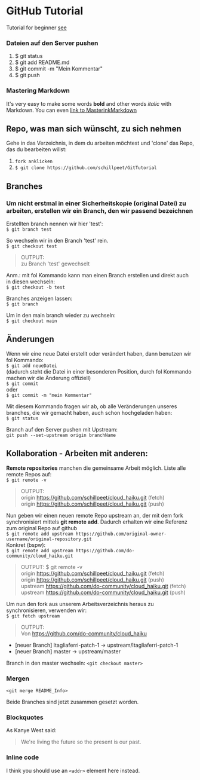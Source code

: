 # GitHub Tutorial
Tutorial for beginner [see](https://boolie.org/git-github-anfaenger-tutorial/)

### Dateien auf den Server pushen
1. $ git status
2. $ git add README.md
3. $ git commit -m "Mein Kommentar"
4. $ git push

### Mastering Markdown
It's very easy to make some words **bold** and other words *italic* with Markdown. You can even [link to MasterinkMarkdown](https://guides.github.com/features/mastering-markdown/)

## Repo, was man sich wünscht, zu sich nehmen
Gehe in das Verzeichnis, in dem du arbeiten möchtest und 'clone' das Repo, das du bearbeiten willst:
1. `fork anklicken`
2. `$ git clone https://github.com/schillpeet/GitTutorial`

## Branches
### Um nicht erstmal in einer Sicherheitskopie (original Datei) zu arbeiten, erstellen wir ein Branch, den wir passend bezeichnen
Erstellten branch nennen wir hier 'test':<br>
`$ git branch test`

So wechseln wir in den Branch 'test' rein.<br>
`$ git checkout test`<br>
> OUTPUT:<br>
> zu Branch 'test' gewechselt

Anm.: mit fol Kommando kann man einen Branch erstellen und direkt auch in diesen wechseln:<br>
`$ git checkout -b test`

Branches anzeigen lassen:<br>
`$ git branch`

Um in den main branch wieder zu wechseln:<br>
`$ git checkout main`

## Änderungen
Wenn wir eine neue Datei erstellt oder verändert haben, dann benutzen wir fol Kommando:<br>
`$ git add neueDatei`<br>
(dadurch steht die Datei in einer besonderen Position, durch fol Kommando machen wir die Änderung offiziell)<br>
`$ git commit`<br>
oder<br>
`$ git commit -m "mein Kommentar"`

Mit diesem Kommando fragen wir ab, ob alle Veränderungen unseres branches, die wir gemacht haben, auch schon hochgeladen haben:<br>
`$ git status`

Branch auf den Server pushen mit Upstream:<br>
`git push --set-upstream origin branchName`

## Kollaboration - Arbeiten mit anderen:
**Remote repositories** manchen die gemeinsame Arbeit möglich. Liste alle remote Repos auf:<br>
`$ git remote -v`<br>
> OUTPUT:<br>
> origin  https://github.com/schillpeet/cloud_haiku.git (fetch)<br>
> origin  https://github.com/schillpeet/cloud_haiku.git (push)<br>

Nun geben wir einen neuen remote Repo upstream an, der mit dem fork synchronisiert mittels **git remote add**. Dadurch erhalten wir eine Referenz zum original Repo auf github<br>
`$ git remote add upstream https://github.com/original-owner-username/original-repository.git`<br>
Konkret (bspw):<br>
`$ git remote add upstream https://github.com/do-community/cloud_haiku.git`<br>

> OUTPUT: $ git remote -v<br>
> origin  https://github.com/schillpeet/cloud_haiku.git (fetch)<br>
> origin  https://github.com/schillpeet/cloud_haiku.git (push)<br>
> upstream        https://github.com/do-community/cloud_haiku.git (fetch)<br>
> upstream        https://github.com/do-community/cloud_haiku.git (push)<br>

Um nun den fork aus unserem Arbeitsverzeichnis heraus zu synchronisieren, verwenden wir:<br>
`$ git fetch upstream`<br>
> OUTPUT:<br>
> Von https://github.com/do-community/cloud_haiku
 * [neuer Branch]    ltagliaferri-patch-1 -> upstream/ltagliaferri-patch-1
 * [neuer Branch]    master               -> upstream/master


Branch in den master wechseln:
`<git checkout master>`

### Mergen
`<git merge README_Info>`

Beide Branches sind jetzt zusammen gesetzt worden.

### Blockquotes
As Kanye West said:
> We're living the future so
> the present is our past.

### Inline code
I think you should use an
`<addr>` element here instead.
